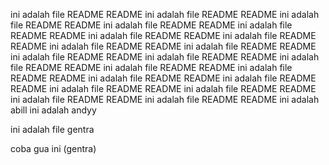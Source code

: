 ini adalah file README README
ini adalah file README README
ini adalah file README README
ini adalah file README README
ini adalah file README README
ini adalah file README README
ini adalah file README README
ini adalah file README README
ini adalah file README README
ini adalah file README README
ini adalah file README README
ini adalah file README README
ini adalah file README README
ini adalah file README README
ini adalah file README README
ini adalah file README README
ini adalah file README README
ini adalah file README README
ini adalah file README README
ini adalah file README README
ini adalah abill
ini adalah andyy

ini adalah file gentra

coba gua ini (gentra)